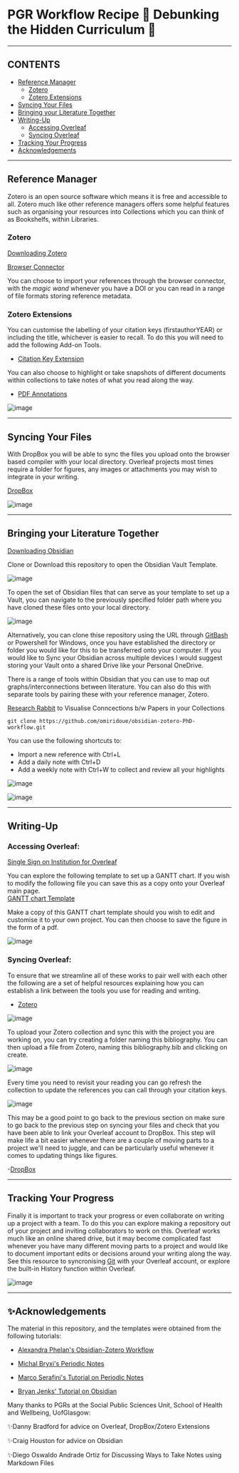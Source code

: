 # PGR Workflow Recipe :dizzy: Debunking the Hidden Curriculum :dizzy:

- - -

## CONTENTS

* [Reference Manager](#reference-manager)
  * [Zotero](#zotero)
  * [Zotero Extensions](#zotero-extensions)
* [Syncing Your Files](#syncing-your-files)
* [Bringing your Literature Together](#bringing-your-literature-together)
* [Writing-Up](#writing-up)
  * [Accessing Overleaf](#accessing-overleaf)
  * [Syncing Overleaf](#syncing-overleaf)
* [Tracking Your Progress](#tracking-your-progress)
* [Acknowledgements](#acknowledgements)

- - -
## Reference Manager

Zotero is an open source software which means it is free and accessible to all. Zotero much like other reference managers offers some helpful features such as organising your resources into Collections which you can think of as Bookshelfs, within Libraries. 

### Zotero
[Downloading Zotero](https://www.zotero.org/download/)

[Browser Connector](https://www.zotero.org/start)

You can choose to import your references through the browser connector, with the *magic wand* whenever you have a DOI or you can read in a range of file formats storing reference metadata. 

### Zotero Extensions

You can customise the labelling of your citation keys (firstauthorYEAR) or including the title, whichever is easier to recall. To do this you will need to add the following Add-on Tools.

- [Citation Key Extension](https://retorque.re/zotero-better-bibtex/)

You can also choose to highlight or take snapshots of different documents within collections to take notes of what you read along the way.  

- [PDF Annotations](https://zotfile.com/)

![image](https://github.com/omiridoue/obsidian-zotero-PhD-workflow/assets/126977992/eb19bdea-72e0-4792-b03e-0565f2f0b99b)

- - -
## Syncing Your Files 

With DropBox you will be able to sync the files you upload onto the browser based compiler with your local directory. Overleaf projects most times require a folder for figures, any images or attachments you may wish to integrate in your writing. 

[DropBox](https://www.dropbox.com/install)

![image](https://github.com/omiridoue/obsidian-zotero-PhD-workflow/assets/126977992/1cec1583-7b31-4f4d-b891-a9075e5953b6)

- - -

## Bringing your Literature Together

[Downloading Obsidian](https://obsidian.md/download)

Clone or Download this repository to open the Obsidian Vault Template. 

![image](https://github.com/omiridoue/obsidian-zotero-PhD-workflow/assets/126977992/1d155533-e2f5-471d-8d10-1ee67c56496e)

To open the set of Obsidian files that can serve as your template to set up a Vault, you can navigate to the previously specified folder
path where you have cloned these files onto your local directory.

![image](https://github.com/omiridoue/obsidian-zotero-PhD-workflow/assets/126977992/9f00b421-a4c6-4430-9e13-bb9e03ec2513)

Alternatively, you can clone thise repository using the URL through [GitBash](https://git-scm.com/book/en/v2/Git-Basics-Getting-a-Git-Repository) or Powershell for Windows, once you have 
established the directory or folder you would like for this to be transferred onto your computer. If you would like to Sync your Obsidian across multiple devices I would suggest storing your
Vault onto a shared Drive like your Personal OneDrive.

There is a range of tools within Obsidian that you can use to map out graphs/interconnections between literature. You can also do this with separate tools by pairing these with your reference manager, Zotero.

[Research Rabbit](https://www.researchrabbit.ai/) to Visualise Conncections b/w Papers in your Collections

```
git clone https://github.com/omiridoue/obsidian-zotero-PhD-workflow.git
```

You can use the following shortcuts to:

- Import a new reference with Ctrl+L
- Add a daily note with Ctrl+D 
- Add a weekly note with Ctrl+W to collect and review all your highlights

![image](https://github.com/omiridoue/obsidian-zotero-PhD-workflow/assets/126977992/77b33677-e983-4b78-9386-8efdef811cec)

![image](https://github.com/omiridoue/obsidian-zotero-PhD-workflow/assets/126977992/0e26ccf2-c3dc-4d24-ac99-8e96dbbd813e)

- - -
## Writing-Up

### Accessing Overleaf:
[Single Sign on Institution for Overleaf](https://www.overleaf.com/learn/how-to/Institutional_single_sign-on)

You can explore the following template to set up a GANTT chart. If you wish to modify the following file you can save this as a copy onto your Overleaf main page.  
[GANTT chart Template](https://www.overleaf.com/read/mhsvsvzkzzhc#33329b)

Make a copy of this GANTT chart template should you wish to edit and customise it to your own project. You can then choose
to save the figure in the form of a pdf.

![image](https://github.com/omiridoue/obsidian-zotero-PhD-workflow/assets/126977992/5c3390a8-9193-4e3f-bdca-4db6caba446a)

### Syncing Overleaf:

To ensure that we streamline all of these works to pair well with each other the following are a set of helpful resources explaining how you can establish a link between the tools you use for reading and writing. 

- [Zotero](https://www.overleaf.com/learn/how-to/How_to_link_your_Overleaf_account_to_Mendeley_and_Zotero)

![image](https://github.com/omiridoue/obsidian-zotero-PhD-workflow/assets/126977992/96fd597a-fef1-45b5-a9ab-bc287aa07358)

To upload your Zotero collection and sync this with the project you are working on, you can try creating a folder naming this bibliography. You can then upload a file from Zotero, naming this bibliography.bib and clicking on create.

![image](https://github.com/omiridoue/obsidian-zotero-PhD-workflow/assets/126977992/a1987bf5-496d-4ed4-b45f-6a0d5a242345)

Every time you need to revisit your reading you can go refresh the collection to update the references you can call through your citation keys.

![image](https://github.com/omiridoue/obsidian-zotero-PhD-workflow/assets/126977992/fb559e83-a388-408a-9036-36f8abadaa3f)

This may be a good point to go back to the previous section on  make sure to go back to the previous step on syncing your files and check that you have been able to link your Overleaf account to DropBox. This step will make life a bit easier whenever there are a couple of moving parts to a project we'll need to juggle, and can be particularly useful whenever it comes to updating things like figures. 

-[DropBox](https://www.overleaf.com/learn/how-to/Dropbox_Synchronization)

- - -
## Tracking Your Progress

Finally it is important to track your progress or even collaborate on writing up a project with a team. To do this you can explore making a repository out of your project and inviting collaborators to work on this. Overleaf works much like an online shared drive, but it may become complicated fast whenever you have many different moving parts to a project and would like to document important edits or decisions around your writing along the way. See this resource to syncronising [Git](https://www.overleaf.com/learn/how-to/Git_integration) with your Overleaf account, or explore the built-in History function within Overleaf.

![image](https://github.com/omiridoue/obsidian-zotero-PhD-workflow/assets/126977992/640ddda2-becc-4114-9dbf-0c41eb7a6951)
- - -

## ✨Acknowledgements

The material in this repository, and the templates were obtained from the following tutorials: 

- [Alexandra Phelan's Obsidian-Zotero Workflow](https://medium.com/@alexandraphelan/an-updated-academic-workflow-zotero-obsidian-cffef080addd)

- [Michal Bryxi's Periodic Notes](https://dev.to/michalbryxi/structured-dailyweekly-notes-in-obsidian-2n5h)
  
- [Marco Serafini's Tutorial on Periodic Notes](https://www.youtube.com/watch?v=uqrGVjdIYpk&ab_channel=MarcoSerafini)
  
- [Bryan Jenks' Tutorial on Obsidian](https://youtu.be/5k4LfCVY0yQ?si=q5Jv8nxoPggbMaaz)

Many thanks to PGRs at the Social Public Sciences Unit, School of Health and Wellbeing, UofGlasgow:

✨Danny Bradford for advice on Overleaf, DropBox/Zotero Extensions

✨Craig Houston for advice on Obsidian

✨Diego Oswaldo Andrade Ortiz for Discussing Ways to Take Notes using Markdown Files

